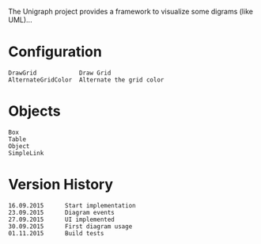 The Unigraph project provides a framework to visualize some digrams (like UML)...

Configuration
=============

    DrawGrid            Draw Grid
    AlternateGridColor  Alternate the grid color

Objects
=======
    
    Box
    Table           
    Object
    SimpleLink


Version History
===============

    16.09.2015      Start implementation
    23.09.2015      Diagram events
    27.09.2015      UI implemented
    30.09.2015      First diagram usage
    01.11.2015      Build tests

